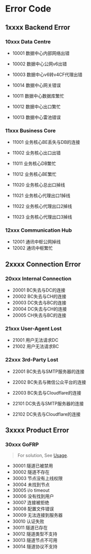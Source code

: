 # Error Code

## 1xxxx Backend Error

### 10xxx Data Centre

- 10001 数据中心内部网络出错
- 10002 数据中心公网v6出错
- 10003 数据中心v6转v4CF代理出错
- 10014 数据中心网关错误

- 10011 数据中心数据库繁忙
- 10012 数据中心出口繁忙
- 10013 数据中心雷池错误

### 11xxx Business Core

- 11001 业务核心BE丢失与DB的连接
- 11002 业务核心出口出错

- 11011 业务核心DB繁忙
- 11012 业务核心BE繁忙

- 11020 业务核心总出口掉线
- 11021 业务核心代理出口1掉线
- 11022 业务核心代理出口2掉线
- 11023 业务核心代理出口3掉线

### 12xxx Communication Hub

- 12001 通讯中枢公网掉线
- 12002 通讯中枢繁忙

## 2xxxx Connection Error

### 20xxx Internal Connection

- 20001 BC失去与DC的连接
- 20002 BC失去与CH的连接
- 20003 DC失去与BC的连接
- 20004 DC失去与CH的连接
- 20005 CH失去与BC的连接

### 21xxx User-Agent Lost

- 21001 用户无法请求DC
- 21002 用户无法请求BC

### 22xxx 3rd-Party Lost

- 22001 BC失去与SMTP服务器的连接
- 22002 BC失去与微信公众平台的连接
- 22003 BC失去与Cloudflare的连接

- 22101 DC失去与SMTP服务器的连接
- 22102 DC失去与Cloudflare的连接

## 3xxxx Product Error


### 30xxx GoFRP

> For solution, See [Usage](/usage#常见错误).

- 30001 隧道已被禁用
- 30002 隧道不存在
- 30003 节点没有上线权限
- 30004 未找到节点
- 30005 i/o timeout
- 30006 没有找到用户
- 30007 连接被拒绝
- 30008 配置文件错误
- 30009 无法连接到服务器
- 30010 认证失败
- 30011 隧道已存在
- 30012 隧道类型不支持
- 30013 隧道节点不可用
- 30014 隧道协议不支持
